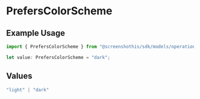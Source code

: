 # PrefersColorScheme

## Example Usage

```typescript
import { PrefersColorScheme } from "@screenshothis/sdk/models/operations";

let value: PrefersColorScheme = "dark";
```

## Values

```typescript
"light" | "dark"
```